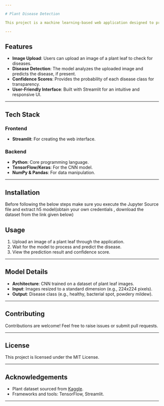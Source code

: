 ```yaml
---

# Plant Disease Detection

This project is a machine learning-based web application designed to predict plant diseases from leaf images. The application uses a pre-trained Convolutional Neural Network (CNN) model and is deployed using **Streamlit** for a simple and interactive user experience.

---
```


## Features

- **Image Upload**: Users can upload an image of a plant leaf to check for diseases.
- **Disease Detection**: The model analyzes the uploaded image and predicts the disease, if present.
- **Confidence Scores**: Provides the probability of each disease class for transparency.
- **User-Friendly Interface**: Built with Streamlit for an intuitive and responsive UI.

---

## Tech Stack

### **Frontend**
- **Streamlit**: For creating the web interface.

### **Backend**
- **Python**: Core programming language.
- **TensorFlow/Keras**: For the CNN model.
- **NumPy & Pandas**: For data manipulation.

---

## Installation
Before following the below steps make sure you execute the Jupyter Source file and extract h5 model(obtain your own credentials , download the dataset from the link given below)


## Usage

1. Upload an image of a plant leaf through the application.
2. Wait for the model to process and predict the disease.
3. View the prediction result and confidence score.

---

## Model Details

- **Architecture**: CNN trained on a dataset of plant leaf images.
- **Input**: Images resized to a standard dimension (e.g., 224x224 pixels).
- **Output**: Disease class (e.g., healthy, bacterial spot, powdery mildew).

---

## Contributing

Contributions are welcome! Feel free to raise issues or submit pull requests.

---

## License

This project is licensed under the MIT License.

---

## Acknowledgements

- Plant dataset sourced from [Kaggle]([https://www.kaggle.com/datasets/abdallahalidev/plantvillage-dataset]).
- Frameworks and tools: TensorFlow, Streamlit.

---

